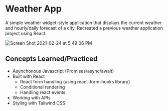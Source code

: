# Weather App

A simple weather widget-style application that displays the current weather and hourly/daily forecast of a city. Recreated a previous weather application project using React.

![Screen Shot 2021-02-24 at 5 49 06 PM](https://user-images.githubusercontent.com/61437879/109090875-9927ef00-76c8-11eb-8796-a0f4b557139e.png)

## Concepts Learned/Practiced
* Asynchonous Javascript (Promises/async/await)
* Built with React
    * React form handling (using react-form-hooks library)
    * Conditional rendering
    * Handling react events
* Working with APIs
* Styling with Tailwind CSS